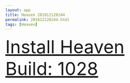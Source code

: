 ```yaml
---
layout: app
title: Heaven 201812120244
permalink: 201812120244.html
tags: [Heaven]
---
```

<div class="pure-g">
    <div class="pure-u-1-1" style="font-size: 4em">
        <a class="pure-button-primary" href="itms-services://?action=download-manifest&url=https%3A%2F%2Flitsungyisigono.github.io%2FTestScript%2Fmanifests%2F201812120244.plist"><i class="fa fa-download" aria-hidden="true"></i>Install Heaven Build: 1028</a>
    </div>
</div>